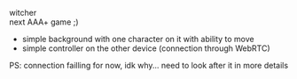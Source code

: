 witcher  
next AAA+ game ;)  

+ simple background with one character on it with ability to move  
+ simple controller on the other device (connection through WebRTC)

PS: connection failling for now, idk why... need to look after it in more details
